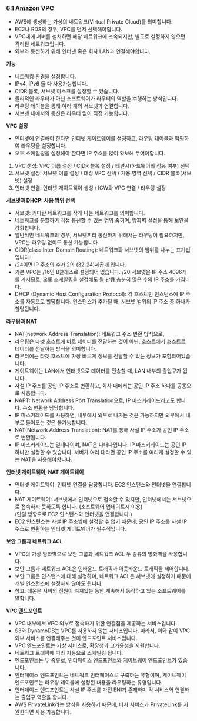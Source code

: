 
### 6.1 Amazon VPC
- AWS에 생성하는 가상의 네트워크(Virtual Private Cloud)를 의미합니다.
- EC2나 RDS의 경우, VPC를 먼저 선택해야합니다.
- VPC내에 서버를 설치하면 해당 네트워크에 소속되지만, 별도로 설정하지 않으면 격리된 네트워크입니다.
- 외부와 통신하기 위해 인터넷 혹은 회사 LAN과 연결해야합니다.

**기능**
- 네트워킹 환경을 설정합니다.
- IPv4, IPv6 둘 다 사용가능합니다. 
- CIDR 블록, 서브넷 마스크를 설정할 수 있습니다.
- 물리적인 라우터가 아닌 소프트웨어가 라우터의 역할을 수행하는 방식입니다.
- 라우팅 테이블을 통해 여러 개의 서브넷과 연결합니다.
- 서브넷 내에서의 통신은 라우터 없이 직접 가능합니다.

**VPC 설정**
- 인터넷에 연결해야 한다면 인터넷 게이트웨이를 설정하고, 라우팅 테이블과 맵핑하여 라우팅을 설정합니다.
- 오토 스케일링을 설정해야 한다면 IP 주소를 많이 확보해 두어야합니다.
1. VPC 생성: VPC 이름 설정 / CIDR 블록 설정 / 테넌시(하드웨어의 점유 여부) 선택
2. 서브넷 설정: 서브넷 이름 설정 / 대상 VPC 선택 / 가용 영역 선택 / CIDR 블록(서브넷) 설정
3. 인터넷 연결: 인터넷 게이트웨이 생성 / IGW와 VPC 연결 / 라우팅 설정

**서브넷과 DHCP: 사용 범위 선택**
- 서브넷: 커다란 네트워크를 작게 나눈 네트워크를 의미합니다.
- 네트워크를 분할하여 직접 통신할 수 있는 범위 좁히며, 방화벽 설정을 통해 보안을 강화합니다.
- 일반적인 네트워크의 경우, 서브넷끼리 통신하기 위해서는 라우팅이 필요하지만, VPC는 라우팅 없이도 통신 가능합니다.
- CIDR(class Inter-Domain Routing): 네트워크와 서브넷의 범위를 나누는 표기법입니다.
- /24이면 IP 주소의 수가 2의 (32-24)제곱개 입니다.
- 기본 VPC는 /16인 B클래스로 설정되어 있습니다. /20 서브넷은 IP 주소 4096개를 가지므로, 오토 스케일링을 설정해도 될 만큼 충분히 많은 수의 IP 주소를 가집니다.
- DHCP (Dynamic Host Configuration Protocol): 각 호스트인 인스턴스에 IP 주소를 자동으로 할당합니다. 인스턴스가 추가될 때, 서브넷 범위의 IP 주소 중 하나가 할당됩니다.

**라우팅과 NAT**
- NAT(network Address Translation): 네트워크 주소 변환 방식으로, 
- 라우팅은 타겟 호스트에 바로 데이터를 전달하는 것이 아닌, 호스트에서 호스트로 데이터를 전달하는 방식을 의미합니다.
- 라우터에는 타겟 호스트에 가장 빠르게 정보를 전달할 수 있는 정보가 포함되어있습니다.
- 게이트웨이는 LAN에서 인터넷으로 데이터를 전송할 때, LAN 내부의 출입구가 됩니다.
- 사설 IP 주소를 공인 IP 주소로 변환하고, 회사 내에서는 공인 IP 주소 하나를 공동으로 사용합니다.
- NAPT: Network Address Port Translation으로, IP 마스커레이드라고도 합니다. 주소 변환을 담당합니다.
- IP 마스커레이드를 사용하면, 내부에서 외부로 나가는 것은 가능하지만 외부에서 내부로 들어오는 것은 불가능합니다.
- NAT(Network Address Translation): NAT를 통해 사설 IP 주소가 공인 IP 주소로 변환됩니다.
- IP 마스커레이드는 일대다이며, NAT은 다대다입니다. IP 마스커레이드는 공인 IP 하나만 설정할 수 있습니다. 서버가 여러 대라면 공인 IP 주소를 여러개 설정할 수 있는 NAT을 사용해야합니다.

**인터넷 게이트웨이, NAT 게이트웨이**
- 인터넷 게이트웨이: 인터넷 연결을 담당합니다. EC2 인스턴스와 인터넷을 연결합니다.
- NAT 게이트웨이: 서브넷에서 인터넷으로 접속할 수 있지만, 인터넷에서는 서브넷으로 접속하지 못하도록 합니다. (소프트웨어 업데이트시 이용)  
  (단일 방향으로 EC2 인스턴스와 인터넷을 연결합니다.)
- EC2 인스턴스는 사설 IP 주소밖에 설정할 수 없기 때문에, 공인 IP 주소를 사설 IP 주소로 변환하는 인터넷 게이트웨이가 필수적입니다.

**보안 그룹과 네트워크 ACL**
- VPC의 가상 방화벽으로 보안 그룹과 네트워크 ACL 두 종류의 방화벽을 사용합니다.
- 보안 그룹과 네트워크 ACL은 인바운드 트래픽과 아웃바운드 트래픽을 제어합니다. 
- 보안 그룹은 인스턴스에 대해 설정하며, 네트워크 ACL은 서브넷에 설정하기 때문에 개별 인스턴스에 설정하지 않아도 됩니다.
- 참고: 데몬은 서버의 전원이 켜져있는 동안 계속해서 동작하고 있는 소프트웨어를 말합니다. 

**VPC 엔드포인트**
- VPC 내부에서 VPC 외부로 접속하기 위한 연결점을 제공하는 서비스입니다.
- S3와 DynamoDB는 VPC를 사용하지 않는 서비스입니다. 따라서, 이와 같이 VPC 외부 서비스를 연결해주는 것이 엔드포인트 서비스입니다.
- VPC 엔드포인트는 가상 서비스로, 확장성과 고가용성을 지원합니다.
- 네트워크 트래픽에 따라 자동으로 스케일링 됩니다.
- 엔드포인트는 두 종류로, 인터페이스 엔드포인트와 게이트웨이 엔드포인트가 있습니다.
- 인터페이스 엔드포인트는 네트워크 인터페이스로 구축하는 유형이며, 게이트웨이 엔드포인트는 라우팅 테이블에 설정된 내용을 라우팅하는 유형입니다.
- 인터페이스 엔드포인트는 사설 IP 주소를 가진 ENI가 존재하며 각 서비스와 연결하는 출입구 역할을 합니다.
- AWS PrivateLink라는 방식을 사용하기 때문에, 타사 서비스가 PrivateLink를 지원한다면 사용 가능합니다.

